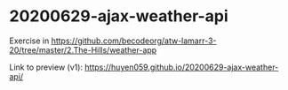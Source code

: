 # 20200629-ajax-weather-api
Exercise in https://github.com/becodeorg/atw-lamarr-3-20/tree/master/2.The-Hills/weather-app

Link to preview (v1): https://huyen059.github.io/20200629-ajax-weather-api/
